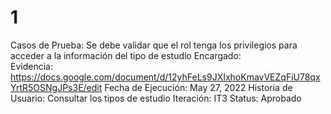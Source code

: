 # 1

Casos de Prueba: Se debe validar que el rol tenga los privilegios para acceder a la información del tipo de estudio
Encargado:  
Evidencia: https://docs.google.com/document/d/12yhFeLs9JXIxhoKmavVEZqFiU78qxYrtR5OSNgJPs3E/edit
Fecha de Ejecución: May 27, 2022
Historia de Usuario: Consultar los tipos de estudio
Iteración: IT3
Status: Aprobado